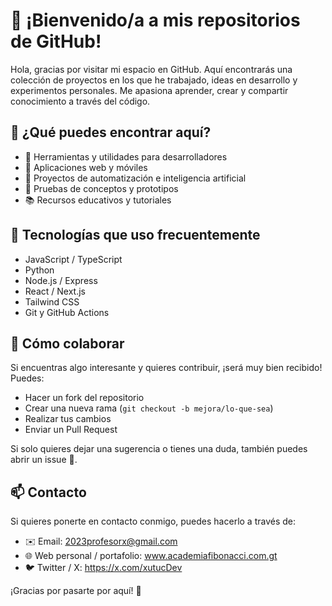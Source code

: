 # 👋 ¡Bienvenido/a a mis repositorios de GitHub!

Hola, gracias por visitar mi espacio en GitHub. Aquí encontrarás una colección de proyectos en los que he trabajado, ideas en desarrollo y experimentos personales. Me apasiona aprender, crear y compartir conocimiento a través del código.

## 📌 ¿Qué puedes encontrar aquí?

- 🔧 Herramientas y utilidades para desarrolladores
- 📱 Aplicaciones web y móviles
- 🤖 Proyectos de automatización e inteligencia artificial
- 🧪 Pruebas de conceptos y prototipos
- 📚 Recursos educativos y tutoriales

## 🚀 Tecnologías que uso frecuentemente

- JavaScript / TypeScript
- Python
- Node.js / Express
- React / Next.js
- Tailwind CSS
- Git y GitHub Actions

## 🤝 Cómo colaborar

Si encuentras algo interesante y quieres contribuir, ¡será muy bien recibido! Puedes:

- Hacer un fork del repositorio
- Crear una nueva rama (`git checkout -b mejora/lo-que-sea`)
- Realizar tus cambios
- Enviar un Pull Request

Si solo quieres dejar una sugerencia o tienes una duda, también puedes abrir un issue 📝.

## 📫 Contacto

Si quieres ponerte en contacto conmigo, puedes hacerlo a través de:

- ✉️ Email: 2023profesorx@gmail.com
- 🌐 Web personal / portafolio: www.academiafibonacci.com.gt
- 🐦 Twitter / X: https://x.com/xutucDev

¡Gracias por pasarte por aquí! 🌟
